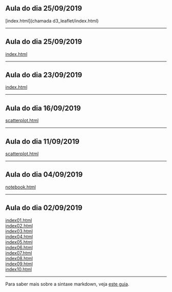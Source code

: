 ## Aula do dia 25/09/2019

[index.html](chamada d3_leaflet/index.html)<br>

---

## Aula do dia 25/09/2019

[index.html](d3_crossfilter_2/index.html)<br>

---

## Aula do dia 23/09/2019

[index.html](d3_crossfilter/index.html)<br>

---

## Aula do dia 16/09/2019

[scatterplot.html](d3_update/scatterplot.html)<br>

---

## Aula do dia 11/09/2019

[scatterplot.html](d3_scale/scatterplot.html)<br>

---

## Aula do dia 04/09/2019

[notebook.html](d3_intro/notebook.html)<br>

---

## Aula do dia 02/09/2019

[index01.html](basic/index01.html)<br>
[index02.html](basic/index02.html)<br>
[index03.html](basic/index03.html)<br>
[index04.html](basic/index04.html)<br>
[index05.html](basic/index05.html)<br>
[index06.html](basic/index06.html)<br>
[index07.html](basic/index07.html)<br>
[index08.html](basic/index08.html)<br>
[index09.html](basic/index09.html)<br>
[index10.html](basic/index10.html)<br>

---

Para saber mais sobre a sintaxe markdown, veja [este guia](https://guides.github.com/features/mastering-markdown/).
